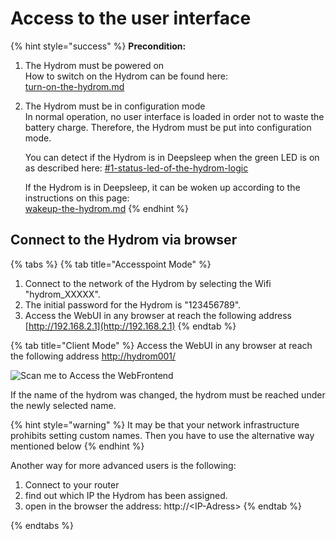 # Access to the user interface



{% hint style="success" %}
**Precondition:**

1. The Hydrom must be powered on\
   How to switch on the Hydrom can be found here:\
   [turn-on-the-hydrom.md](establish-first-connection-to-the-hydrom/turn-on-the-hydrom.md "mention")
2.  The Hydrom must be in configuration mode\
    In normal operation, no user interface is loaded in order not to waste the battery charge. Therefore, the Hydrom must be put into configuration mode.&#x20;

    You can detect if the Hydrom is in Deepsleep when the green LED is on as described here: [#1-status-led-of-the-hydrom-logic](indicator-leds.md#1-status-led-of-the-hydrom-logic "mention")

    If the Hydrom is in Deepsleep, it can be woken up according to the instructions on this page:\
    [wakeup-the-hydrom.md](../other-settings/enable-deepsleep/wakeup-the-hydrom.md "mention")
{% endhint %}

## Connect to the Hydrom via browser



{% tabs %}
{% tab title="Accesspoint Mode" %}
1. Connect to the network of the Hydrom by selecting the Wifi "hydrom\_XXXXX".&#x20;
2. The initial password for the Hydrom is "123456789".&#x20;
3. Access the WebUI in any browser at reach the following address [http://192.168.2.1](http://192.168.2.1)
{% endtab %}

{% tab title="Client Mode" %}
Access the WebUI in any browser at reach the following address [http://hydrom001/](http://hydrom001)

![Scan me to Access the WebFrontend](../.gitbook/assets/QR\_hydrom001.png)

If the name of the hydrom was changed, the hydrom must be reached under the newly selected name.

{% hint style="warning" %}
It may be that your network infrastructure prohibits setting custom names. Then you have to use the alternative way mentioned below
{% endhint %}

Another way for more advanced users is the following:

1. Connect to your router&#x20;
2. find out which IP the Hydrom has been assigned.&#x20;
3. open in the browser the address: http://\<IP-Adress>
{% endtab %}


{% endtabs %}





